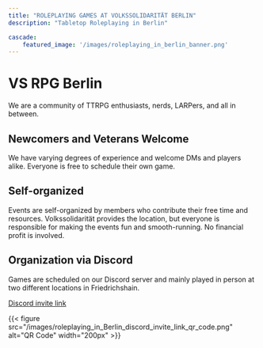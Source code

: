 ```yaml
---
title: "ROLEPLAYING GAMES AT VOLKSSOLIDARITÄT BERLIN"
description: "Tabletop Roleplaying in Berlin"

cascade:
    featured_image: '/images/roleplaying_in_berlin_banner.png'
---
```


# VS RPG Berlin

We are a community of TTRPG enthusiasts, nerds, LARPers, and all in between.

## Newcomers and Veterans Welcome

We have varying degrees of experience and welcome DMs and players alike. Everyone is free to schedule their own game.

## Self-organized

Events are self-organized by members who contribute their free time and resources. Volkssolidarität provides the location, but everyone is responsible for making the events fun and smooth-running. No financial profit is involved.

## Organization via Discord

Games are scheduled on our Discord server and mainly played in person at two different locations in Friedrichshain.

[Discord invite link](https://discord.gg/WGgBGrP8pd)

{{< figure src="/images/roleplaying_in_Berlin_discord_invite_link_qr_code.png" alt="QR Code" width="200px" >}}
